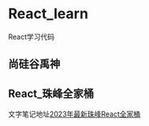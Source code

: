 # React_learn

React学习代码

## 尚硅谷禹神

## React_珠峰全家桶

文字笔记地址[2023年最新珠峰React全家桶](https://apostlechan.github.io/2023/02/15/2023%E5%B9%B4%E6%9C%80%E6%96%B0%E7%8F%A0%E5%B3%B0React%E5%85%A8%E5%AE%B6%E6%A1%B6/)
